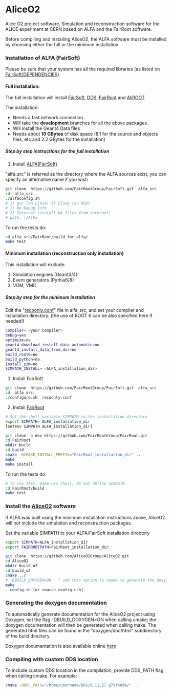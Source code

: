 
AliceO2
=======

Alice O2 project software. Simulation and reconstruction software for the ALICE experiment at CERN based on ALFA and the FairRoot software.

Before compiling and installing AliceO2, the ALFA software must be installed by choosing either the full or the minimum installation.

### Installation of ALFA (FairSoft)
Please be sure that your system has all the required libraries (as listed on [FairSoft/DEPENDENCIES](https://github.com/FairRootGroup/FairSoft/blob/master/DEPENDENCIES)).

#### Full installation:
The full installation will install [FairSoft](https://github.com/FairRootGroup/FairSoft/tree/dev), [DDS](https://github.com/FairRootGroup/DDS), [FairRoot](https://github.com/FairRootGroup/FairRoot/tree/dev) and [AliROOT]()

The installation:
* Needs a fast network connection
* Will take the __development__ branches for all the above packages.
* Will install the Geant4 Data files
* Needs about __10 GBytes__ of disk space (8.1 for the source and objects files, etc and 2.2 GBytes for the installation)

##### Step by step instructions for the full installation
1. Install [ALFA(FairSoft)](https://github.com/FairRootGroup/FairSoft/tree/dev)

"alfa_src" is referred as the directory where the ALFA sources exist, you can specify an alternative name if you wish

```bash
git clone  https://github.com/FairRootGroup/FairSoft.git  alfa_src
cd  alfa_src
./alfaconfig.sh
# 1) gcc (on Linux) 5) Clang (on OSX)
# 1) No Debug Info
# 2) Internet (install G4 files from internet)
# path: ~/AlFa
```

To run the tests do:
```bash
cd alfa_src/FairRoot/build_for_alfa/
make test
```

#### Minimum installation (reconstruction only installation)
This installation will exclude:
1. Simulation engines (Geant3/4)
2. Event generators (Pythia6/8)
3. VGM, VMC
##### Step by step for the minimum installation
Edit the "[recoonly.conf](https://github.com/FairRootGroup/FairSoft/blob/master/recoonly.conf)" file in alfa_src, and set your compiler and installation directory.
(the use of ROOT 6 can be also specified here if needed!)
```bash
compiler= <your compiler>
debug=yes
optimize=no
geant4_download_install_data_automatic=no
geant4_install_data_from_dir=no
build_root6=no
build_python=no
install_sim=no
SIMPATH_INSTALL= <ALFA_installation_dir>
```

1. Install FairSoft
```bash
git clone  https://github.com/FairRootGroup/FairSoft.git  alfa_src
cd  alfa_src
./configure.sh  recoonly.conf
```
2. Install [FairRoot](http://fairroot.gsi.de/?q=node/82)

```bash
# Set the shell variable SIMPATH to the installation directory
export SIMPATH= ALFA_installation_dir
[setenv SIMPATH ALFA_installation_dir]

git clone -b dev https://github.com/FairRootGroup/FairRoot.git
cd FairRoot
mkdir build
cd build
cmake -DCMAKE_INSTALL_PREFIX="FairRoot_installation_dir" ..
make
make install
```
To run the tests do:

```bash
# To run test: make new shell, do not define SIMPATH
cd FairRoot/build
make test
```

### Install the [AliceO2](https://github.com/AliceO2Group/AliceO2) software

If ALFA was built using the minimum installation instructions above, AliceO2 will not include the simulation and reconstruction packages.

Set the variable SIMPATH to your ALFA/FairSoft installation directory

```bash
export SIMPATH=ALFA_installation_dir
export FAIRROOTPATH=FairRoot_installation_dir
```

```bash
git clone  https://github.com/AliceO2Group/AliceO2.git
cd AliceO2
mkdir build_o2
cd build_o2
cmake ../
# -DBUILD_DOXYGEN=ON   ( add this option to cmake to generate the doxygen documentation)
make
. config.sh [or source config.csh]
```

### Generating the doxygen documentation

To automatically generate documentation for the AliceO2 project using Doxygen, set the flag -DBUILD_DOXYGEN=ON when calling cmake; the doxygen documentation will then be generated when calling make.  The generated html files can be found in the "doxygen/doc/html" subdirectory of the build directory.

Doxygen documantation is also available online [here](http://aliceo2group.github.io/AliceO2/)

### Compiling with custom DDS location

To include custom DDS location in the compilation, provide DDS_PATH flag when calling cmake. For example:
```bash
cmake -DDDS_PATH="/home/username/DDS/0.11.27.g79f48d4/" ..
```


